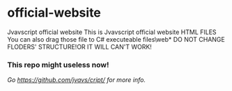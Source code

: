 # official-website
Jvavscript official website
This is Jvavscript official website HTML FILES
You can also drag those file to C# executeable files\web\*
DO NOT CHANGE FLODERS' STRUCTURE!OR IT WILL CAN'T WORK!

### This repo might useless now!
*Go https://github.com/jvavs/cript/ for more info.*
